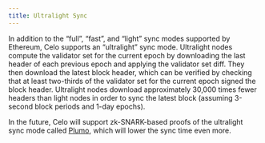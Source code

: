 ```yaml
---
title: Ultralight Sync
---
```


In addition to the “full”, “fast”, and “light” sync modes supported by Ethereum, Celo supports an “ultralight” sync mode. Ultralight nodes compute the validator set for the current epoch by downloading the last header of each previous epoch and applying the validator set diff. They then download the latest block header, which can be verified by checking that at least two-thirds of the validator set for the current epoch signed the block header. Ultralight nodes download approximately 30,000 times fewer headers than light nodes in order to sync the latest block \(assuming 3-second block periods and 1-day epochs\).

In the future, Celo will support zk-SNARK-based proofs of the ultralight sync mode called [Plumo](../plumo.md), which will lower the sync time even more.
